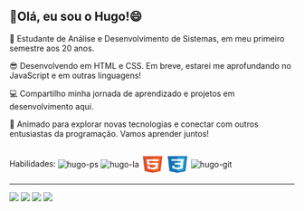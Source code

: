 ## 👋Olá, eu sou o Hugo!😄

🌱 Estudante de Análise e Desenvolvimento de Sistemas, em meu primeiro semestre aos 20 anos.

😎 Desenvolvendo em HTML e CSS. Em breve, estarei me aprofundando no JavaScript e em outras linguagens!

💻 Compartilho minha jornada de aprendizado e projetos em desenvolvimento aqui.

🚀 Animado para explorar novas tecnologias e conectar com outros entusiastas da programação. Vamos aprender juntos!

<br>
<section style="display: inline-block; ">
  <span>Habilidades:</span>
  <img align="center" alt="hugo-ps" height="30" width="40" src="https://cdn.jsdelivr.net/gh/devicons/devicon@latest/icons/photoshop/photoshop-original.svg" />
  <img align="center" alt="hugo-Ia" height="30" width="40" src="https://cdn.jsdelivr.net/gh/devicons/devicon@latest/icons/illustrator/illustrator-plain.svg" />
  <img align="center" alt="hugo-HTML" height="30" width="40" src="https://raw.githubusercontent.com/devicons/devicon/master/icons/html5/html5-original.svg">
  <img align="center" alt="hugo-CSS" height="30" width="40" src="https://raw.githubusercontent.com/devicons/devicon/master/icons/css3/css3-original.svg">
  <img align="center" alt="hugo-git" height="30" width="40" src="https://cdn.jsdelivr.net/gh/devicons/devicon@latest/icons/git/git-original.svg" />     
</section>

####
<hr>
<section> 
  <a href="https://instagram.com/hugao.zl" target="_blank"><img src="https://img.shields.io/badge/-Instagram-%23E4405F?style=for-the-badge&logo=instagram&logoColor=white" target="_blank"></a>
  <a href="https://discord.gg/8EYaeRAq" target="_blank"><img src="https://img.shields.io/badge/Discord-7289DA?style=for-the-badge&logo=discord&logoColor=white" target="_blank"></a> 
  <a href="mailto:hugopereira.contato@gmail.com"><img src="https://img.shields.io/badge/-Gmail-%23333?style=for-the-badge&logo=gmail&logoColor=white" target="_blank"></a>
  <a href="#" target="_blank"><img src="https://img.shields.io/badge/-LinkedIn-%230077B5?style=for-the-badge&logo=linkedin&logoColor=white" target="_blank"></a> 
</section>

####
